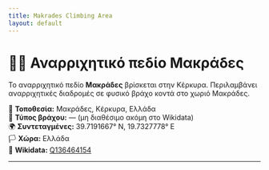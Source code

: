 ```yaml
---
title: Makrades Climbing Area
layout: default
---
```


# 🧗‍♀️ Αναρριχητικό πεδίο Μακράδες
Το αναρριχητικό πεδίο **Μακράδες** βρίσκεται στην Κέρκυρα. Περιλαμβάνει αναρριχητικές διαδρομές σε φυσικό βράχο κοντά στο χωριό Μακράδες.

📍 **Τοποθεσία:** Μακράδες, Κέρκυρα, Ελλάδα  
🧱 **Τύπος βράχου:** — (μη διαθέσιμο ακόμη στο Wikidata)  
🌍 **Συντεταγμένες:** 39.7191667° N, 19.7327778° E  
🏳️ **Χώρα:** Ελλάδα  
🔗 **Wikidata:** [Q136464154](https://www.wikidata.org/wiki/Q136464154)

---



